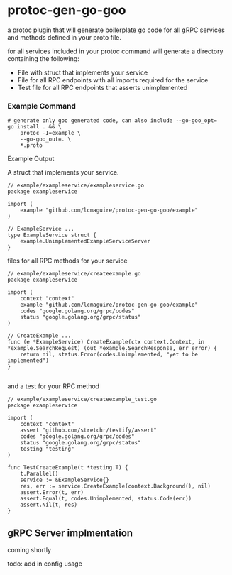 # protoc-gen-go-goo

a protoc plugin that will generate boilerplate go code for all gRPC services and methods defined in your proto file.

for all services included in your protoc command will generate a directory containing the following:
- File with struct that implements your service
- File for all RPC endpoints with all imports required for the service
- Test file for all RPC endpoints that asserts unimplemented



### Example Command


```
# generate only goo generated code, can also include --go-goo_opt=
go install . && \
    protoc -I=example \
    --go-goo_out=. \
    *.proto 

```

Example Output

A struct that implements your service.
```
// example/exampleservice/exampleservice.go
package exampleservice

import (
	example "github.com/lcmaguire/protoc-gen-go-goo/example"
)

// ExampleService ...
type ExampleService struct {
	example.UnimplementedExampleServiceServer
}

```

files for all RPC methods for your service

```
// example/exampleservice/createexample.go
package exampleservice

import (
	context "context"
	example "github.com/lcmaguire/protoc-gen-go-goo/example"
	codes "google.golang.org/grpc/codes"
	status "google.golang.org/grpc/status"
)

// CreateExample ...
func (e *ExampleService) CreateExample(ctx context.Context, in *example.SearchRequest) (out *example.SearchResponse, err error) {
	return nil, status.Error(codes.Unimplemented, "yet to be implemented")
}


```

and a test for your RPC method

```
// example/exampleservice/createexample_test.go
package exampleservice

import (
	context "context"
	assert "github.com/stretchr/testify/assert"
	codes "google.golang.org/grpc/codes"
	status "google.golang.org/grpc/status"
	testing "testing"
)

func TestCreateExample(t *testing.T) {
	t.Parallel()
	service := &ExampleService{}
	res, err := service.CreateExample(context.Background(), nil)
	assert.Error(t, err)
	assert.Equal(t, codes.Unimplemented, status.Code(err))
	assert.Nil(t, res)
}

```

## gRPC Server implmentation

coming shortly

todo: add in config usage